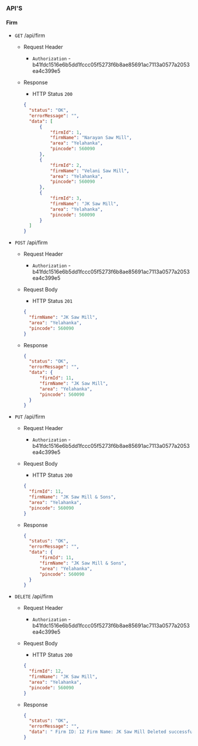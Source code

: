### API'S

#### Firm

- `GET` /api/firm
  - Request Header
    - `Authorization` - b41fdc1516e6b5dd1fccc05f5273f6b8ae85691ac7113a0577a2053ea4c399e5

  - Response
    - HTTP Status `200`
    ```json
    {
      "status": "OK",
      "errorMessage": "",
      "data": [
          {
              "firmId": 1,
              "firmName": "Narayan Saw Mill",
              "area": "Yelahanka",
              "pincode": 560090
          },
          {
              "firmId": 2,
              "firmName": "Velani Saw Mill",
              "area": "Yelahanka",
              "pincode": 560090
          },
          {
              "firmId": 3,
              "firmName": "JK Saw Mill",
              "area": "Yelahanka",
              "pincode": 560090
          }
      ]
    }
    ```

- `POST` /api/firm

  - Request Header
    - `Authorization` - b41fdc1516e6b5dd1fccc05f5273f6b8ae85691ac7113a0577a2053ea4c399e5

  - Request Body
    - HTTP Status `201`
    ```json
    {
      "firmName": "JK Saw Mill",
      "area": "Yelahanka",
      "pincode": 560090
    }
    ```

  - Response
    ```json
    {
      "status": "OK",
      "errorMessage": "",
      "data": {
          "firmId": 11,
          "firmName": "JK Saw Mill",
          "area": "Yelahanka",
          "pincode": 560090
      }
    }
    ```

- `PUT` /api/firm

  - Request Header
    - `Authorization` - b41fdc1516e6b5dd1fccc05f5273f6b8ae85691ac7113a0577a2053ea4c399e5

  - Request Body
    - HTTP Status `200`
    ```json
    {
      "firmId": 11,
      "firmName": "JK Saw Mill & Sons",
      "area": "Yelahanka",
      "pincode": 560090
    }
    ```

  - Response
    ```json
    {
      "status": "OK",
      "errorMessage": "",
      "data": {
          "firmId": 11,
          "firmName": "JK Saw Mill & Sons",
          "area": "Yelahanka",
          "pincode": 560090
      }
    }
    ```

- `DELETE` /api/firm

  - Request Header
    - `Authorization` - b41fdc1516e6b5dd1fccc05f5273f6b8ae85691ac7113a0577a2053ea4c399e5

  - Request Body
    - HTTP Status `200`
    ```json
    {
      "firmId": 12,
      "firmName": "JK Saw Mill",
      "area": "Yelahanka",
      "pincode": 560090
    }
    ```

  - Response
    ```json
    {
      "status": "OK",
      "errorMessage": "",
      "data": " Firm ID: 12 Firm Name: JK Saw Mill Deleted successfully"
    }
    ```